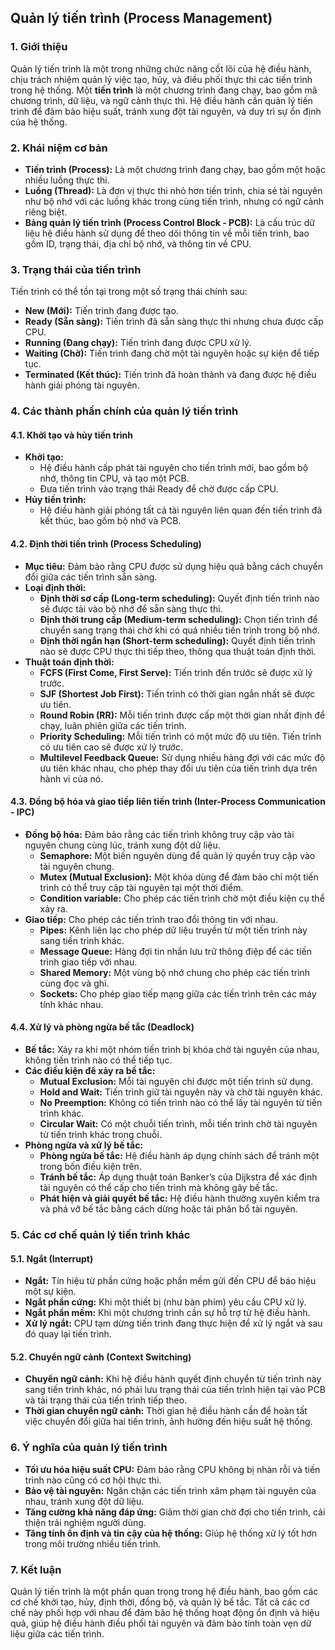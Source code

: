 ## Quản lý tiến trình (Process Management)

### 1. Giới thiệu

Quản lý tiến trình là một trong những chức năng cốt lõi của hệ điều hành, chịu trách nhiệm quản lý việc tạo, hủy, và điều phối thực thi các tiến trình trong hệ thống. Một **tiến trình** là một chương trình đang chạy, bao gồm mã chương trình, dữ liệu, và ngữ cảnh thực thi. Hệ điều hành cần quản lý tiến trình để đảm bảo hiệu suất, tránh xung đột tài nguyên, và duy trì sự ổn định của hệ thống.

### 2. Khái niệm cơ bản

- **Tiến trình (Process):** Là một chương trình đang chạy, bao gồm một hoặc nhiều luồng thực thi.
- **Luồng (Thread):** Là đơn vị thực thi nhỏ hơn tiến trình, chia sẻ tài nguyên như bộ nhớ với các luồng khác trong cùng tiến trình, nhưng có ngữ cảnh riêng biệt.
- **Bảng quản lý tiến trình (Process Control Block - PCB):** Là cấu trúc dữ liệu hệ điều hành sử dụng để theo dõi thông tin về mỗi tiến trình, bao gồm ID, trạng thái, địa chỉ bộ nhớ, và thông tin về CPU.

### 3. Trạng thái của tiến trình

Tiến trình có thể tồn tại trong một số trạng thái chính sau:

- **New (Mới):** Tiến trình đang được tạo.
- **Ready (Sẵn sàng):** Tiến trình đã sẵn sàng thực thi nhưng chưa được cấp CPU.
- **Running (Đang chạy):** Tiến trình đang được CPU xử lý.
- **Waiting (Chờ):** Tiến trình đang chờ một tài nguyên hoặc sự kiện để tiếp tục.
- **Terminated (Kết thúc):** Tiến trình đã hoàn thành và đang được hệ điều hành giải phóng tài nguyên.

### 4. Các thành phần chính của quản lý tiến trình

#### 4.1. Khởi tạo và hủy tiến trình

- **Khởi tạo:**
  - Hệ điều hành cấp phát tài nguyên cho tiến trình mới, bao gồm bộ nhớ, thông tin CPU, và tạo một PCB.
  - Đưa tiến trình vào trạng thái Ready để chờ được cấp CPU.
- **Hủy tiến trình:**
  - Hệ điều hành giải phóng tất cả tài nguyên liên quan đến tiến trình đã kết thúc, bao gồm bộ nhớ và PCB.

#### 4.2. Định thời tiến trình (Process Scheduling)

- **Mục tiêu:** Đảm bảo rằng CPU được sử dụng hiệu quả bằng cách chuyển đổi giữa các tiến trình sẵn sàng.
- **Loại định thời:**
  - **Định thời sơ cấp (Long-term scheduling):** Quyết định tiến trình nào sẽ được tải vào bộ nhớ để sẵn sàng thực thi.
  - **Định thời trung cấp (Medium-term scheduling):** Chọn tiến trình để chuyển sang trạng thái chờ khi có quá nhiều tiến trình trong bộ nhớ.
  - **Định thời ngắn hạn (Short-term scheduling):** Quyết định tiến trình nào sẽ được CPU thực thi tiếp theo, thông qua thuật toán định thời.
- **Thuật toán định thời:**
  - **FCFS (First Come, First Serve):** Tiến trình đến trước sẽ được xử lý trước.
  - **SJF (Shortest Job First):** Tiến trình có thời gian ngắn nhất sẽ được ưu tiên.
  - **Round Robin (RR):** Mỗi tiến trình được cấp một thời gian nhất định để chạy, luân phiên giữa các tiến trình.
  - **Priority Scheduling:** Mỗi tiến trình có một mức độ ưu tiên. Tiến trình có ưu tiên cao sẽ được xử lý trước.
  - **Multilevel Feedback Queue:** Sử dụng nhiều hàng đợi với các mức độ ưu tiên khác nhau, cho phép thay đổi ưu tiên của tiến trình dựa trên hành vi của nó.

#### 4.3. Đồng bộ hóa và giao tiếp liên tiến trình (Inter-Process Communication - IPC)

- **Đồng bộ hóa:** Đảm bảo rằng các tiến trình không truy cập vào tài nguyên chung cùng lúc, tránh xung đột dữ liệu.
  - **Semaphore:** Một biến nguyên dùng để quản lý quyền truy cập vào tài nguyên chung.
  - **Mutex (Mutual Exclusion):** Một khóa dùng để đảm bảo chỉ một tiến trình có thể truy cập tài nguyên tại một thời điểm.
  - **Condition variable:** Cho phép các tiến trình chờ một điều kiện cụ thể xảy ra.
- **Giao tiếp:** Cho phép các tiến trình trao đổi thông tin với nhau.
  - **Pipes:** Kênh liên lạc cho phép dữ liệu truyền từ một tiến trình này sang tiến trình khác.
  - **Message Queue:** Hàng đợi tin nhắn lưu trữ thông điệp để các tiến trình giao tiếp với nhau.
  - **Shared Memory:** Một vùng bộ nhớ chung cho phép các tiến trình cùng đọc và ghi.
  - **Sockets:** Cho phép giao tiếp mạng giữa các tiến trình trên các máy tính khác nhau.

#### 4.4. Xử lý và phòng ngừa bế tắc (Deadlock)

- **Bế tắc:** Xảy ra khi một nhóm tiến trình bị khóa chờ tài nguyên của nhau, không tiến trình nào có thể tiếp tục.
- **Các điều kiện để xảy ra bế tắc:**
  - **Mutual Exclusion:** Mỗi tài nguyên chỉ được một tiến trình sử dụng.
  - **Hold and Wait:** Tiến trình giữ tài nguyên này và chờ tài nguyên khác.
  - **No Preemption:** Không có tiến trình nào có thể lấy tài nguyên từ tiến trình khác.
  - **Circular Wait:** Có một chuỗi tiến trình, mỗi tiến trình chờ tài nguyên từ tiến trình khác trong chuỗi.
- **Phòng ngừa và xử lý bế tắc:**
  - **Phòng ngừa bế tắc:** Hệ điều hành áp dụng chính sách để tránh một trong bốn điều kiện trên.
  - **Tránh bế tắc:** Áp dụng thuật toán Banker’s của Dijkstra để xác định tài nguyên có thể cấp cho tiến trình mà không gây bế tắc.
  - **Phát hiện và giải quyết bế tắc:** Hệ điều hành thường xuyên kiểm tra và phá vỡ bế tắc bằng cách dừng hoặc tái phân bổ tài nguyên.

### 5. Các cơ chế quản lý tiến trình khác

#### 5.1. Ngắt (Interrupt)

- **Ngắt:** Tín hiệu từ phần cứng hoặc phần mềm gửi đến CPU để báo hiệu một sự kiện.
- **Ngắt phần cứng:** Khi một thiết bị (như bàn phím) yêu cầu CPU xử lý.
- **Ngắt phần mềm:** Khi một chương trình cần sự hỗ trợ từ hệ điều hành.
- **Xử lý ngắt:** CPU tạm dừng tiến trình đang thực hiện để xử lý ngắt và sau đó quay lại tiến trình.

#### 5.2. Chuyển ngữ cảnh (Context Switching)

- **Chuyển ngữ cảnh:** Khi hệ điều hành quyết định chuyển từ tiến trình này sang tiến trình khác, nó phải lưu trạng thái của tiến trình hiện tại vào PCB và tải trạng thái của tiến trình tiếp theo.
- **Thời gian chuyển ngữ cảnh:** Thời gian hệ điều hành cần để hoàn tất việc chuyển đổi giữa hai tiến trình, ảnh hưởng đến hiệu suất hệ thống.

### 6. Ý nghĩa của quản lý tiến trình

- **Tối ưu hóa hiệu suất CPU:** Đảm bảo rằng CPU không bị nhàn rỗi và tiến trình nào cũng có cơ hội thực thi.
- **Bảo vệ tài nguyên:** Ngăn chặn các tiến trình xâm phạm tài nguyên của nhau, tránh xung đột dữ liệu.
- **Tăng cường khả năng đáp ứng:** Giảm thời gian chờ đợi cho tiến trình, cải thiện trải nghiệm người dùng.
- **Tăng tính ổn định và tin cậy của hệ thống:** Giúp hệ thống xử lý tốt hơn trong môi trường nhiều tiến trình.

### 7. Kết luận

Quản lý tiến trình là một phần quan trọng trong hệ điều hành, bao gồm các cơ chế khởi tạo, hủy, định thời, đồng bộ, và quản lý bế tắc. Tất cả các cơ chế này phối hợp với nhau để đảm bảo hệ thống hoạt động ổn định và hiệu quả, giúp hệ điều hành điều phối tài nguyên và đảm bảo tính toàn vẹn dữ liệu giữa các tiến trình.
